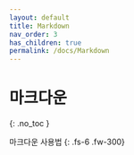 ```yaml
---
layout: default
title: Markdown
nav_order: 3
has_children: true
permalink: /docs/Markdown
---
```


# 마크다운
{: .no_toc }

마크다운 사용법
{: .fs-6 .fw-300}